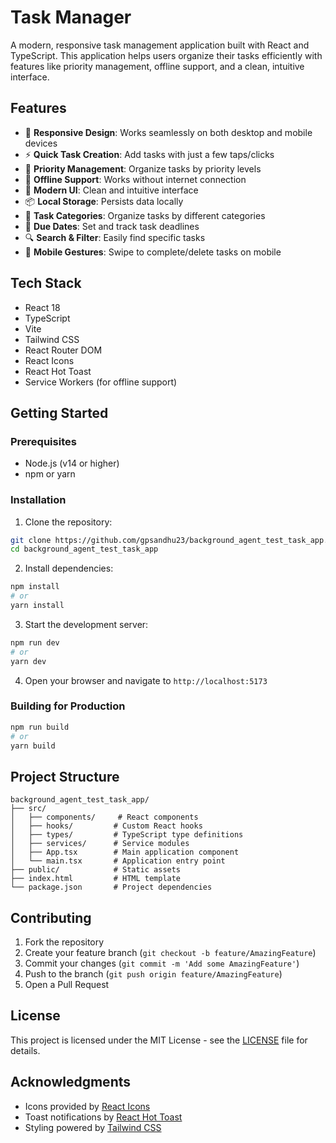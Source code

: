 # Task Manager

A modern, responsive task management application built with React and TypeScript. This application helps users organize their tasks efficiently with features like priority management, offline support, and a clean, intuitive interface.

## Features

- 📱 **Responsive Design**: Works seamlessly on both desktop and mobile devices
- ⚡ **Quick Task Creation**: Add tasks with just a few taps/clicks
- 🎯 **Priority Management**: Organize tasks by priority levels
- 🔄 **Offline Support**: Works without internet connection
- 🎨 **Modern UI**: Clean and intuitive interface
- 📦 **Local Storage**: Persists data locally
- 🎯 **Task Categories**: Organize tasks by different categories
- 📅 **Due Dates**: Set and track task deadlines
- 🔍 **Search & Filter**: Easily find specific tasks
- 📱 **Mobile Gestures**: Swipe to complete/delete tasks on mobile

## Tech Stack

- React 18
- TypeScript
- Vite
- Tailwind CSS
- React Router DOM
- React Icons
- React Hot Toast
- Service Workers (for offline support)

## Getting Started

### Prerequisites

- Node.js (v14 or higher)
- npm or yarn

### Installation

1. Clone the repository:
```bash
git clone https://github.com/gpsandhu23/background_agent_test_task_app.git
cd background_agent_test_task_app
```

2. Install dependencies:
```bash
npm install
# or
yarn install
```

3. Start the development server:
```bash
npm run dev
# or
yarn dev
```

4. Open your browser and navigate to `http://localhost:5173`

### Building for Production

```bash
npm run build
# or
yarn build
```

## Project Structure

```
background_agent_test_task_app/
├── src/
│   ├── components/     # React components
│   ├── hooks/         # Custom React hooks
│   ├── types/         # TypeScript type definitions
│   ├── services/      # Service modules
│   ├── App.tsx        # Main application component
│   └── main.tsx       # Application entry point
├── public/            # Static assets
├── index.html         # HTML template
└── package.json       # Project dependencies
```

## Contributing

1. Fork the repository
2. Create your feature branch (`git checkout -b feature/AmazingFeature`)
3. Commit your changes (`git commit -m 'Add some AmazingFeature'`)
4. Push to the branch (`git push origin feature/AmazingFeature`)
5. Open a Pull Request

## License

This project is licensed under the MIT License - see the [LICENSE](LICENSE) file for details.

## Acknowledgments

- Icons provided by [React Icons](https://react-icons.github.io/react-icons/)
- Toast notifications by [React Hot Toast](https://react-hot-toast.com/)
- Styling powered by [Tailwind CSS](https://tailwindcss.com/) 